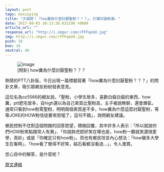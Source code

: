 ```yaml
---
layout: post
tags: Gossiping
title: "大哉問！「how糞為什麼討厭聖粉？？？」，引爆討論熱潮。"
date: 2017-08-03 10:13:28.632198 +0800
article_url: ""
response_url: "http://i.imgur.com//FFFqaUd.jpg"
img: http://i.imgur.com//FFFqaUd.jpg
push: 26
boo: 16
neutral: 46
---
```


<figure>
<img src="http://i.imgur.com//FFFqaUd.jpg" alt="image">
<figcaption>
[問卦] how糞為什麼討厭聖粉？？？
</figcaption>
</figure>



熱鬧的PTT八卦版，今日出現一篇標題寫著「how糞為什麼討厭聖粉？？？」的問卦文章，吸引眾網友紛紛發表意見。

這位名為oz5566的網友說，「聖粉，小學生居多，喜歡白癡白癡的東西，how糞，ptt肥宅居多，自high還以為自己素質比聖粉高，主子被說無聊，還會爆氣，通常只看到how粉罵聖粉，明明兩個素質差不多，how糞為什麼這麼討厭聖粉，等等JOKE的HOW粉信徒要來怒噓了，這句不錯」，詢問網友建議。

鄉民控制不住對這個問題的回答慾望，積極回覆，其中許多人表示：「所以就說你們HOW粉笑點跟常人有異」、「你說胖虎腔好笑在哪也是，how粉一聽就笑還很愛學，真妙」或是「你確定只有how粉」，而也有鄉民坦言內心想法：「how蠻多大學生在看啊」、「how看了覺得不好笑，結石看都沒看過...」，令人激賞。

您心目中的解答，是什麼呢？

<a href = "https://www.ptt.cc/bbs/Gossiping/M.1501213116.A.F9D.html">原文連結</a>

